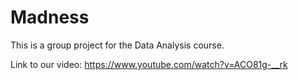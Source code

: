 # Madness
This is a group project for the Data Analysis course.

Link to our video: https://www.youtube.com/watch?v=ACO81g-__rk
